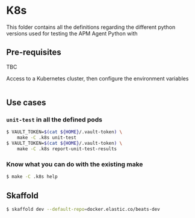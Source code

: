 # K8s

This folder contains all the definitions regarding the different python versions used for
testing the APM Agent Python with

## Pre-requisites

TBC

Access to a Kubernetes cluster, then configure the environment variables

```bash

```

## Use cases

### `unit-test` in all the defined pods

```bash
$ VAULT_TOKEN=$(cat ${HOME}/.vault-token) \
    make -C .k8s unit-test
$ VAULT_TOKEN=$(cat ${HOME}/.vault-token) \
    make -C .k8s report-unit-test-results
```

### Know what you can do with the existing make

```bash
$ make -C .k8s help
```

## Skaffold

```bash
$ skaffold dev --default-repo=docker.elastic.co/beats-dev
```
